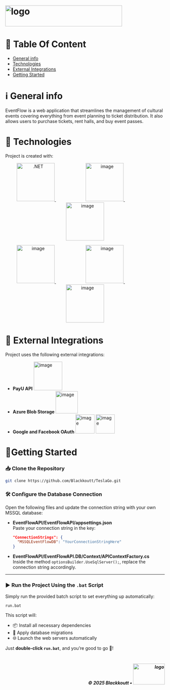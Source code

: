 # <img width="369" height="66" alt="logo" src="https://github.com/user-attachments/assets/af60ea02-3591-4189-a66a-c09c283b7c8d" />
# 📑 Table Of Content

- [General info](#general-info)
- [Technologies](#technologies)
- [External Integrations](#integrations)
- [Getting Started](#🚀getting-started)
  
# ℹ️ General info
EventFlow is a web application that streamlines the management of cultural events covering everything from event planning to ticket distribution. It also allows users to purchase tickets, rent halls, and buy event passes.

# 🧰 Technologies  
Project is created with:

<p align="center">
  <a href="https://learn.microsoft.com/en-us/dotnet/" target="_blank">
    <img width="120" src="https://github.com/user-attachments/assets/e788c988-8069-4c32-9a78-a778dd7c941c" alt=".NET" />
  </a>
    ㅤㅤㅤㅤㅤㅤㅤ
  <a href="https://learn.microsoft.com/en-us/sql" target="_blank">
    <img width="120" alt="image" src="https://github.com/user-attachments/assets/0e6806d4-aac2-4cba-b8d6-b80c40c2c2cb" />
  </a>
    ㅤㅤㅤㅤㅤㅤㅤ
  <a href="https://react.dev/learn" target="_blank">
    <img width="120" alt="image" src="https://github.com/user-attachments/assets/0f3389c3-a67b-44d4-a5f3-ab8d89aaad34" />
  </a>
</p>

<p align="center">
  <a href="https://vite.dev/guide/" target="_blank">
    <img width="120" alt="image" src="https://github.com/user-attachments/assets/50f7d3df-2ca9-4786-b722-6e841a479986" />
  </a>
    ㅤㅤㅤㅤㅤㅤㅤ
  <a href="https://tailwindcss.com/docs" target="_blank">
    <img width="120" alt="image" src="https://github.com/user-attachments/assets/f5fb9ba8-95d2-49de-bade-2b48eedf6515" />
  </a>
    ㅤㅤㅤㅤㅤㅤㅤ
  <a href="https://www.typescriptlang.org/docs/" target="_blank">
    <img width="120" alt="image" src="https://github.com/user-attachments/assets/346706f7-7f9b-4dd6-8d3d-535fb7d38c26" />
  </a>
</p>

# 🧩 External Integrations
Project uses the following external integrations:
- **PayU API** <img width="90" alt="image" src="https://github.com/user-attachments/assets/758a2cc3-b205-408c-89b4-2adb7086beb6" /> 
- **Azure Blob Storage** <img width="70" alt="image" src="https://github.com/user-attachments/assets/1ad239b4-1097-4f97-9ffd-86caaa0f29b8" />
- **Google and Facebook OAuth** <img width="60" alt="image" src="https://github.com/user-attachments/assets/079a360e-ac70-420c-a02b-42ffaac6d268" /> <img width="60" alt="image" src="https://github.com/user-attachments/assets/716d2acf-f7a8-44e9-9eb0-b6be42775ad2" />

# 🚀Getting Started

### 📥 Clone the Repository
```bash
git clone https://github.com/Blackkoutt/TeslaGo.git
```

### 🛠️ Configure the Database Connection
Open the following files and update the connection string with your own MSSQL database:

- **EventFlowAPI/EventFlowAPI/appsettings.json**  
  Paste your connection string in the key:

  ```json
  "ConnectionStrings": {
    "MSSQLEventFlowDB": "YourConnectionStringHere"
  }
  ```

- **EventFlowAPI/EventFlowAPI.DB/Context/APIContextFactory.cs**  
  Inside the method `optionsBuilder.UseSqlServer();`, replace the connection string accordingly.

---

### ▶️ Run the Project Using the `.bat` Script
Simply run the provided batch script to set everything up automatically:

```bash
run.bat
```

This script will:
- 📦 Install all necessary dependencies  
- 🧱 Apply database migrations  
- 🌐 Launch the web servers automatically  

Just **double-click `run.bat`**, and you’re good to go 🚀!

# 
<p align="right">
  <h5 align="right">© 2025 Blackkoutt •</b> <img width="100" height="66" alt="logo" src="https://github.com/user-attachments/assets/af60ea02-3591-4189-a66a-c09c283b7c8d" />
</p>


